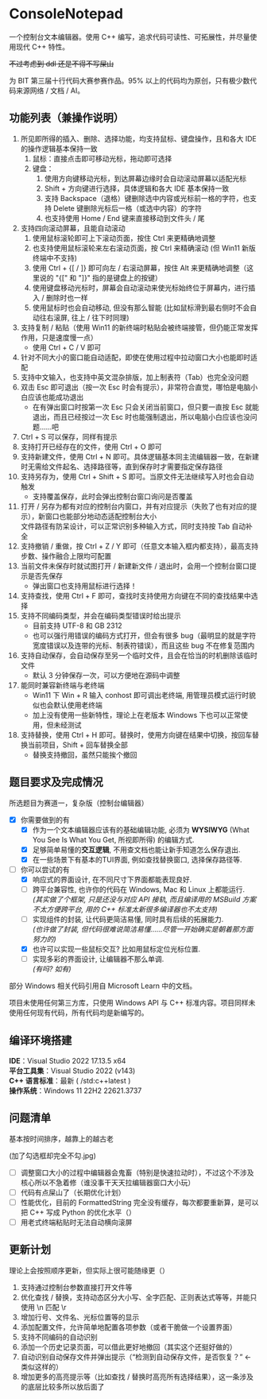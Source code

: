 # ConsoleNotepad

一个控制台文本编辑器。使用 C++ 编写，追求代码可读性、可拓展性，并尽量使用现代 C++ 特性。

~~不过考虑到 ddl 还是不得不写屎山~~

为 BIT 第三届十行代码大赛参赛作品。95% 以上的代码均为原创，只有极少数代码来源网络 / 文档 / AI。

## 功能列表（兼操作说明）
1. 所见即所得的插入、删除、选择功能，均支持鼠标、键盘操作，且和各大 IDE 的操作逻辑基本保持一致
	1. 鼠标：直接点击即可移动光标，拖动即可选择
	2. 键盘：
		1. 使用方向键移动光标，到达屏幕边缘时会自动滚动屏幕以适配光标
		2. Shift + 方向键进行选择，具体逻辑和各大 IDE 基本保持一致
		3. 支持 Backspace（退格）键删除选中内容或光标前一格的字符，也支持 Delete 键删除光标后一格（或选中内容）的字符
		4. 也支持使用 Home / End 键来直接移动到文件头 / 尾
2. 支持四向滚动屏幕，且能自动滚动
	1. 使用鼠标滚轮即可上下滚动页面，按住 Ctrl 来更精确地调整
	2. 也支持使用鼠标滚轮来左右滚动页面，按 Ctrl 来精确滚动   (但 Win11 新版终端中不支持)
	3. 使用 Ctrl + {[ / ]} 即可向左 / 右滚动屏幕，按住 Alt 来更精确地调整（这里说的 "{[" 和 "]}" 指的是键盘上的按键）
	4. 使用键盘移动光标时，屏幕会自动滚动来使光标始终位于屏幕内，进行插入 / 删除时也一样
	5. 使用鼠标时也会自动移动, 但没有那么智能 (比如鼠标滑到最右侧时不会自动往右滚屏, 往上 / 往下时同理)
3. 支持复制 / 粘贴（使用 Win11 的新终端时粘贴会被终端接管，但仍能正常发挥作用，只是速度慢一点）
	- 使用 Ctrl + C / V 即可
4. 针对不同大小的窗口能自动适配，即使在使用过程中拉动窗口大小也能即时适配
5. 支持中文输入，也支持中英文混杂排版，加上制表符（Tab）也完全没问题
6. 双击 Esc 即可退出（按一次 Esc 时会有提示），非常符合直觉，哪怕是电脑小白应该也能成功退出
	- 在有弹出窗口时按第一次 Esc 只会关闭当前窗口，但只要一直按 Esc 就能退出，而且已经按过一次 Esc 时也能强制退出，所以电脑小白应该也没问题......吧
7. Ctrl + S 可以保存，同样有提示
8. 支持打开已经存在的文件，使用 Ctrl + O 即可
9. 支持新建文件，使用 Ctrl + N 即可。具体逻辑基本同主流编辑器一致，在新建时无需给文件起名、选择路径等，直到保存时才需要指定保存路径
10. 支持另存为，使用 Ctrl + Shift + S 即可。当原文件无法继续写入时也会自动触发
	- 支持覆盖保存，此时会弹出控制台窗口询问是否覆盖
11. 打开 / 另存为都有对应的控制台内窗口，并有对应提示（失败了也有对应的提示），新窗口也能部分地动态适配控制台大小    
    文件路径有防呆设计，可以正常识别多种输入方式，同时支持按 Tab 自动补全
12. 支持撤销 / 重做，按 Ctrl + Z / Y 即可（任意文本输入框内都支持），最高支持步数、操作融合上限均可配置
13. 当前文件未保存时就试图打开 / 新建新文件 / 退出时，会用一个控制台窗口提示是否先保存
	- 弹出窗口也支持用鼠标进行选择！
14. 支持查找，使用 Ctrl + F 即可，查找时支持使用方向键在不同的查找结果中选择
15. 支持不同编码类型，并会在编码类型错误时给出提示
	- 目前支持 UTF-8 和 GB 2312
	- 也可以强行用错误的编码方式打开，但会有很多 bug（最明显的就是字符宽度错误以及连带的光标、制表符错误），而且这些 bug 不在修复范围内
16. 支持自动保存，会自动保存至另一个临时文件，且会在恰当的时机删除该临时文件
	- 默认 3 分钟保存一次，可以方便地在源码中调整
17. 能同时兼容新终端与老终端
	- Win11 下 Win + R 输入 conhost 即可调出老终端, 用管理员模式运行时貌似也会默认使用老终端
	- 加上没有使用一些新特性，理论上在老版本 Windows 下也可以正常使用，但未经测试
18. 支持替换，使用 Ctrl + H 即可。替换时，使用方向键在结果中切换，按回车替换当前项目，Shift + 回车替换全部
	- 替换支持撤回，虽然只能挨个撤回
## 题目要求及完成情况

所选题目为赛道一，复杂版（控制台编辑器）

- [x] 你需要做到的有
	- [x] 作为一个文本编辑器应该有的基础编辑功能, 必须为 **WYSIWYG**  (What You See Is What You Get, 所视即所得) 的编辑方式.
	- [x] 足够简单易懂的**交互逻辑**, 不用查文档也能让新手知道怎么保存退出.
	- [x] 在一些场景下有基本的TUI界面, 例如查找替换窗口, 选择保存路径等.
- [ ] 你可以尝试的有
	- [x] 响应式的界面设计, 在不同尺寸下界面都能表现良好.
	- [ ] 跨平台兼容性, 也许你的代码在 Windows, Mac 和 Linux 上都能运行.  
	      *(其实做了个框架, 只是还没与对应 API 接轨, 而且编译用的 MSBuild 方案不太方便跨平台, 用的 C++ 标准太新很多编译器也不太支持)*
	- [ ] 实现组件的封装, 让代码更简洁易懂, 同时具有后续的拓展能力.    
		  *(也许做了封装, 但代码很难说简洁易懂......尽管一开始确实是朝着那方面努力的)*
	- [x] 也许可以实现一些鼠标交互? 比如用鼠标定位光标位置.
	- [ ] 实现多彩的界面设计, 让编辑器不那么单调.   
		  *(有吗? 如有)*

部分 Windows 相关代码引用自 Microsoft Learn 中的文档。

项目未使用任何第三方库，只使用 Windows API 与 C++ 标准内容。项目同样未使用任何现有代码，所有代码均是新编写的。

## 编译环境搭建

**IDE**：Visual Studio 2022 17.13.5 x64    
**平台工具集**：Visual Studio 2022 (v143)    
**C++ 语言标准**：最新  ( /std:c++latest )    
**操作系统**：Windows 11 22H2 22621.3737

## 问题清单
基本按时间排序，越靠上的越古老

(加了勾选框却完全不勾.jpg)
- [ ] 调整窗口大小的过程中编辑器会鬼畜（特别是快速拉动时），不过这个不涉及核心所以不急着修（谁没事干天天拉编辑器窗口大小玩）
- [ ] 代码有点屎山了（长期优化计划）
- [ ] 性能优化，目前的 FormattedString 完全没有缓存，每次都要重新算，是可以把 C++ 写成 Python 的优化水平（）
- [ ] 用老式终端粘贴时无法自动横向滚屏

## 更新计划
理论上会按照顺序更新，但实际上很可能随缘更（）

1. 支持通过控制台参数直接打开文件等
2. 优化查找 / 替换，支持动态区分大小写、全字匹配、正则表达式等等，并能只使用 \n 匹配 \r
3. 增加行号、文件名、光标位置等的显示
4. 添加配置文件，允许简单地配置各项参数（或者干脆做一个设置界面）
5. 支持不同编码的自动识别
6. 添加一个历史记录页面，可以借此更好地撤回（其实这个还挺好做的）
7. 自动识别自动保存文件并弹出提示（“检测到自动保存文件，是否恢复？” ← 类似这样的）
8. 增加更多的高亮提示等（比如查找 / 替换时高亮所有选择结果），这一条涉及的底层比较多所以放后面了